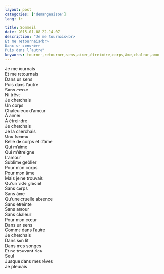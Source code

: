 ```yaml
---
layout: post
categories: ['demangeaison']
lang: fr

title: Sommeil
date: 2015-01-08 22-14-07
description: "Je me tournais<br>
Et me retournais<br>
Dans un sens<br>
Puis dans l’autre"
keywords: tourner,retourner,sens,aimer,étreindre,corps,âme,chaleur,amour,chercher,lit,songe
---
```

Je me tournais<br>
Et me retournais<br>
Dans un sens<br>
Puis dans l’autre<br>
Sans cesse<br>
Ni trêve<br>
Je cherchais<br>
Un corps<br>
Chaleureux d’amour<br>
À aimer<br>
À étreindre<br>
Je cherchais<br>
Je la cherchais<br>
Une femme<br>
Belle de corps et d’âme<br>
Qui m’aime<br>
Qui m’étreigne<br>
L’amour<br>
Sublime geôlier<br>
Pour mon corps<br>
Pour mon âme<br>
Mais je ne trouvais<br>
Qu’un vide glacial<br>
Sans corps<br>
Sans âme<br>
Qu’une cruelle absence<br>
Sans étreinte<br>
Sans amour<br>
Sans chaleur<br>
Pour mon cœur<br>
Dans un sens<br>
Comme dans l’autre<br>
Je cherchais<br>
Dans son lit<br>
Dans mes songes<br>
Et ne trouvant rien<br>
Seul<br>
Jusque dans mes rêves<br>
Je pleurais
